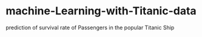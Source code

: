 # machine-Learning-with-Titanic-data
prediction of survival rate of Passengers in the popular Titanic Ship


